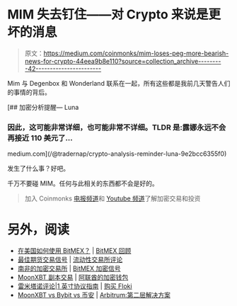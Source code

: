 # MIM 失去钉住——对 Crypto 来说是更坏的消息

> 原文：<https://medium.com/coinmonks/mim-loses-peg-more-bearish-news-for-crypto-44eea9b8e110?source=collection_archive---------42----------------------->

Mim 与 Degenbox 和 Wonderland 联系在一起，所有这些都是我前几天警告人们的事情的背后。

[](/@tradernap/crypto-analysis-reminder-luna-9e2bcc6355f0) [## 加密分析提醒— Luna

### 因此，这可能非常详细，也可能非常不详细。TLDR 是:露娜永远不会再接近 110 美元了…

medium.com](/@tradernap/crypto-analysis-reminder-luna-9e2bcc6355f0) 

发生了什么事？好吧。

千万不要碰 MIM。任何与此相关的东西都不会是好的。

> 加入 Coinmonks [电报频道](https://t.me/coincodecap)和 [Youtube 频道](https://www.youtube.com/c/coinmonks/videos)了解加密交易和投资

# 另外，阅读

*   [在美国如何使用 BitMEX？](https://coincodecap.com/use-bitmex-in-usa) | [BitMEX 回顾](https://coincodecap.com/bitmex-review)
*   [最佳期货交易信号](https://coincodecap.com/futures-trading-signals) | [流动性交易所评论](https://coincodecap.com/liquid-exchange-review)
*   [南非的加密交易所](https://coincodecap.com/crypto-exchanges-in-south-africa) | [BitMEX 加密信号](https://coincodecap.com/bitmex-crypto-signals)
*   [MoonXBT 副本交易](https://coincodecap.com/moonxbt-copy-trading) | [阿联酋的加密钱包](https://coincodecap.com/crypto-wallets-in-uae)
*   [雷米塔诺评论](https://coincodecap.com/remitano-review)|[1 英寸协议指南](https://coincodecap.com/1inch) | [购买 Floki](https://coincodecap.com/buy-floki-inu-token)
*   [MoonXBT vs Bybit vs 币安](https://coincodecap.com/bybit-binance-moonxbt) | [Arbitrum:第二层解决方案](https://coincodecap.com/arbitrum)